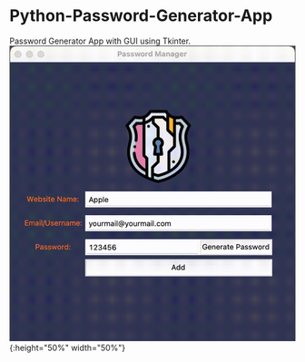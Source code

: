# Python-Password-Generator-App
 Password Generator App with GUI using Tkinter. 
![Project](https://github.com/cagataybalikci/Python-Password-Generator-App/blob/bab6fd2464850aa5f5c69acd50bcade393149378/images/password_generator.gif){:height="50%" width="50%"}
